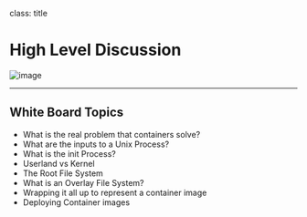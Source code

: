
class: title

# High Level Discussion

![image](images/title-understanding-docker-images.png)

---

## White Board Topics  

* What is the real problem that containers solve?
* What are the inputs to a Unix Process?
* What is the init Process?
* Userland vs Kernel
* The Root File System
* What is an Overlay File System?
* Wrapping it all up to represent a container image
* Deploying Container images


